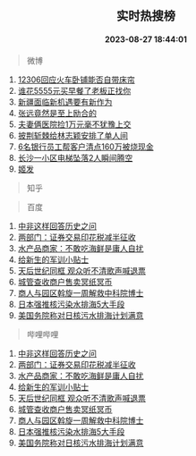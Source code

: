 <div align="center"><h2>实时热搜榜</h2><h4>2023-08-27 18:44:01</h4></div>

> 微博  

1. [12306回应火车卧铺能否自带床帘](https://s.weibo.com/weibo?q=%2312306%E5%9B%9E%E5%BA%94%E7%81%AB%E8%BD%A6%E5%8D%A7%E9%93%BA%E8%83%BD%E5%90%A6%E8%87%AA%E5%B8%A6%E5%BA%8A%E5%B8%98%23&t=31&band_rank=1&Refer=top)<br />
2. [谁花5555元买早餐了老板正找你](https://s.weibo.com/weibo?q=%23%E8%B0%81%E8%8A%B15555%E5%85%83%E4%B9%B0%E6%97%A9%E9%A4%90%E4%BA%86%E8%80%81%E6%9D%BF%E6%AD%A3%E6%89%BE%E4%BD%A0%23&t=31&band_rank=2&Refer=top)<br />
3. [新疆面临新机遇要有新作为](https://s.weibo.com/weibo?q=%23%E6%96%B0%E7%96%86%E9%9D%A2%E4%B8%B4%E6%96%B0%E6%9C%BA%E9%81%87%E8%A6%81%E6%9C%89%E6%96%B0%E4%BD%9C%E4%B8%BA%23&t=31&band_rank=3&Refer=top)<br />
4. [张远竟然是至上励合的](https://s.weibo.com/weibo?q=%23%E5%BC%A0%E8%BF%9C%E7%AB%9F%E7%84%B6%E6%98%AF%E8%87%B3%E4%B8%8A%E5%8A%B1%E5%90%88%E7%9A%84%23&t=31&band_rank=4&Refer=top)<br />
5. [夫妻俩医院捡1万元毫不犹豫上交](https://s.weibo.com/weibo?q=%23%E5%A4%AB%E5%A6%BB%E4%BF%A9%E5%8C%BB%E9%99%A2%E6%8D%A11%E4%B8%87%E5%85%83%E6%AF%AB%E4%B8%8D%E7%8A%B9%E8%B1%AB%E4%B8%8A%E4%BA%A4%23&t=31&band_rank=5&Refer=top)<br />
6. [披荆斩棘给林志颖安排了单人间](https://s.weibo.com/weibo?q=%23%E6%8A%AB%E8%8D%86%E6%96%A9%E6%A3%98%E7%BB%99%E6%9E%97%E5%BF%97%E9%A2%96%E5%AE%89%E6%8E%92%E4%BA%86%E5%8D%95%E4%BA%BA%E9%97%B4%23&t=31&band_rank=6&Refer=top)<br />
7. [6名银行员工帮客户清点160万被烧现金](https://s.weibo.com/weibo?q=%236%E5%90%8D%E9%93%B6%E8%A1%8C%E5%91%98%E5%B7%A5%E5%B8%AE%E5%AE%A2%E6%88%B7%E6%B8%85%E7%82%B9160%E4%B8%87%E8%A2%AB%E7%83%A7%E7%8E%B0%E9%87%91%23&t=31&band_rank=7&Refer=top)<br />
8. [长沙一小区电梯坠落2人瞬间腾空](https://s.weibo.com/weibo?q=%23%E9%95%BF%E6%B2%99%E4%B8%80%E5%B0%8F%E5%8C%BA%E7%94%B5%E6%A2%AF%E5%9D%A0%E8%90%BD2%E4%BA%BA%E7%9E%AC%E9%97%B4%E8%85%BE%E7%A9%BA%23&t=31&band_rank=8&Refer=top)<br />
9. [姬发](https://s.weibo.com/weibo?q=%E5%A7%AC%E5%8F%91&t=31&band_rank=9&Refer=top)<br />

> 知乎  


> 百度  

1. [中非这样回答历史之问](https://www.baidu.com/s?wd=%E4%B8%AD%E9%9D%9E%E8%BF%99%E6%A0%B7%E5%9B%9E%E7%AD%94%E5%8E%86%E5%8F%B2%E4%B9%8B%E9%97%AE&sa=fyb_news&rsv_dl=fyb_news)<br />
2. [两部门：证券交易印花税减半征收](https://www.baidu.com/s?wd=%E4%B8%A4%E9%83%A8%E9%97%A8%EF%BC%9A%E8%AF%81%E5%88%B8%E4%BA%A4%E6%98%93%E5%8D%B0%E8%8A%B1%E7%A8%8E%E5%87%8F%E5%8D%8A%E5%BE%81%E6%94%B6&sa=fyb_news&rsv_dl=fyb_news)<br />
3. [水产品商家：不敢吃海鲜是庸人自扰](https://www.baidu.com/s?wd=%E6%B0%B4%E4%BA%A7%E5%93%81%E5%95%86%E5%AE%B6%EF%BC%9A%E4%B8%8D%E6%95%A2%E5%90%83%E6%B5%B7%E9%B2%9C%E6%98%AF%E5%BA%B8%E4%BA%BA%E8%87%AA%E6%89%B0&sa=fyb_news&rsv_dl=fyb_news)<br />
4. [给新生的军训小贴士](https://www.baidu.com/s?wd=%E7%BB%99%E6%96%B0%E7%94%9F%E7%9A%84%E5%86%9B%E8%AE%AD%E5%B0%8F%E8%B4%B4%E5%A3%AB&sa=fyb_news&rsv_dl=fyb_news)<br />
5. [天后世纪同框 观众听不清歌声喊退票](https://www.baidu.com/s?wd=%E5%A4%A9%E5%90%8E%E4%B8%96%E7%BA%AA%E5%90%8C%E6%A1%86+%E8%A7%82%E4%BC%97%E5%90%AC%E4%B8%8D%E6%B8%85%E6%AD%8C%E5%A3%B0%E5%96%8A%E9%80%80%E7%A5%A8&sa=fyb_news&rsv_dl=fyb_news)<br />
6. [城管查收商户售卖冥纸冥币](https://www.baidu.com/s?wd=%E5%9F%8E%E7%AE%A1%E6%9F%A5%E6%94%B6%E5%95%86%E6%88%B7%E5%94%AE%E5%8D%96%E5%86%A5%E7%BA%B8%E5%86%A5%E5%B8%81&sa=fyb_news&rsv_dl=fyb_news)<br />
7. [商人与园区斡旋一周解救中科院博士](https://www.baidu.com/s?wd=%E5%95%86%E4%BA%BA%E4%B8%8E%E5%9B%AD%E5%8C%BA%E6%96%A1%E6%97%8B%E4%B8%80%E5%91%A8%E8%A7%A3%E6%95%91%E4%B8%AD%E7%A7%91%E9%99%A2%E5%8D%9A%E5%A3%AB&sa=fyb_news&rsv_dl=fyb_news)<br />
8. [日本强推核污染水排海5大手段](https://www.baidu.com/s?wd=%E6%97%A5%E6%9C%AC%E5%BC%BA%E6%8E%A8%E6%A0%B8%E6%B1%A1%E6%9F%93%E6%B0%B4%E6%8E%92%E6%B5%B75%E5%A4%A7%E6%89%8B%E6%AE%B5&sa=fyb_news&rsv_dl=fyb_news)<br />
9. [美国务院称对日核污水排海计划满意](https://www.baidu.com/s?wd=%E7%BE%8E%E5%9B%BD%E5%8A%A1%E9%99%A2%E7%A7%B0%E5%AF%B9%E6%97%A5%E6%A0%B8%E6%B1%A1%E6%B0%B4%E6%8E%92%E6%B5%B7%E8%AE%A1%E5%88%92%E6%BB%A1%E6%84%8F&sa=fyb_news&rsv_dl=fyb_news)<br />

> 哔哩哔哩  

1. [中非这样回答历史之问](https://www.baidu.com/s?wd=%E4%B8%AD%E9%9D%9E%E8%BF%99%E6%A0%B7%E5%9B%9E%E7%AD%94%E5%8E%86%E5%8F%B2%E4%B9%8B%E9%97%AE&sa=fyb_news&rsv_dl=fyb_news)<br />
2. [两部门：证券交易印花税减半征收](https://www.baidu.com/s?wd=%E4%B8%A4%E9%83%A8%E9%97%A8%EF%BC%9A%E8%AF%81%E5%88%B8%E4%BA%A4%E6%98%93%E5%8D%B0%E8%8A%B1%E7%A8%8E%E5%87%8F%E5%8D%8A%E5%BE%81%E6%94%B6&sa=fyb_news&rsv_dl=fyb_news)<br />
3. [水产品商家：不敢吃海鲜是庸人自扰](https://www.baidu.com/s?wd=%E6%B0%B4%E4%BA%A7%E5%93%81%E5%95%86%E5%AE%B6%EF%BC%9A%E4%B8%8D%E6%95%A2%E5%90%83%E6%B5%B7%E9%B2%9C%E6%98%AF%E5%BA%B8%E4%BA%BA%E8%87%AA%E6%89%B0&sa=fyb_news&rsv_dl=fyb_news)<br />
4. [给新生的军训小贴士](https://www.baidu.com/s?wd=%E7%BB%99%E6%96%B0%E7%94%9F%E7%9A%84%E5%86%9B%E8%AE%AD%E5%B0%8F%E8%B4%B4%E5%A3%AB&sa=fyb_news&rsv_dl=fyb_news)<br />
5. [天后世纪同框 观众听不清歌声喊退票](https://www.baidu.com/s?wd=%E5%A4%A9%E5%90%8E%E4%B8%96%E7%BA%AA%E5%90%8C%E6%A1%86+%E8%A7%82%E4%BC%97%E5%90%AC%E4%B8%8D%E6%B8%85%E6%AD%8C%E5%A3%B0%E5%96%8A%E9%80%80%E7%A5%A8&sa=fyb_news&rsv_dl=fyb_news)<br />
6. [城管查收商户售卖冥纸冥币](https://www.baidu.com/s?wd=%E5%9F%8E%E7%AE%A1%E6%9F%A5%E6%94%B6%E5%95%86%E6%88%B7%E5%94%AE%E5%8D%96%E5%86%A5%E7%BA%B8%E5%86%A5%E5%B8%81&sa=fyb_news&rsv_dl=fyb_news)<br />
7. [商人与园区斡旋一周解救中科院博士](https://www.baidu.com/s?wd=%E5%95%86%E4%BA%BA%E4%B8%8E%E5%9B%AD%E5%8C%BA%E6%96%A1%E6%97%8B%E4%B8%80%E5%91%A8%E8%A7%A3%E6%95%91%E4%B8%AD%E7%A7%91%E9%99%A2%E5%8D%9A%E5%A3%AB&sa=fyb_news&rsv_dl=fyb_news)<br />
8. [日本强推核污染水排海5大手段](https://www.baidu.com/s?wd=%E6%97%A5%E6%9C%AC%E5%BC%BA%E6%8E%A8%E6%A0%B8%E6%B1%A1%E6%9F%93%E6%B0%B4%E6%8E%92%E6%B5%B75%E5%A4%A7%E6%89%8B%E6%AE%B5&sa=fyb_news&rsv_dl=fyb_news)<br />
9. [美国务院称对日核污水排海计划满意](https://www.baidu.com/s?wd=%E7%BE%8E%E5%9B%BD%E5%8A%A1%E9%99%A2%E7%A7%B0%E5%AF%B9%E6%97%A5%E6%A0%B8%E6%B1%A1%E6%B0%B4%E6%8E%92%E6%B5%B7%E8%AE%A1%E5%88%92%E6%BB%A1%E6%84%8F&sa=fyb_news&rsv_dl=fyb_news)<br />
